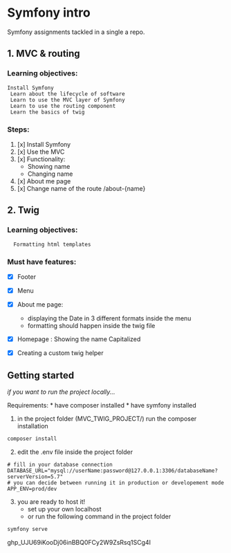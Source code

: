 # Symfony intro

Symfony assignments tackled in a single a repo.

## 1. MVC & routing

### Learning objectives:
    Install Symfony
     Learn about the lifecycle of software
     Learn to use the MVC layer of Symfony
     Learn to use the routing component
     Learn the basics of twig
### Steps:

1. [x] Install Symfony
2. [x] Use the MVC
3. [x] Functionality: 
    * Showing name
    * Changing name
4. [x] About me page
5. [x] Change name of the route /about-{name}

## 2. Twig

### Learning objectives: 
      Formatting html templates

### Must have features:

* [x] Footer
* [x] Menu
* [x] About me page: 
   * displaying the Date in 3 different formats inside the menu
   * formatting should happen inside the twig file
* [x] Homepage : Showing the name Capitalized
* [x] Creating a custom twig helper


## Getting started

_if you want to run the project locally..._

Requirements: 
    * have composer installed
    * have symfony installed

1. in the project folder (MVC_TWIG_PROJECT/) run the composer installation

```bash
composer install
```

2. edit the .env file inside the project folder

```
# fill in your database connection
DATABASE_URL="mysql://userName:password@127.0.0.1:3306/databaseName?serverVersion=5.7"
# you can decide between running it in production or developement mode
APP_ENV=prod/dev 
```

3. you are ready to host it!
    * set up your own localhost
    * or run the following command in the project folder

```bash
symfony serve
```
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